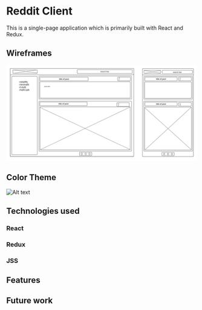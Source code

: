 # Reddit Client
  This is a single-page application which is primarily built with React and Redux.

## Wireframes
![Alt text](wireframe.jpeg)

## Color Theme
![Alt text](color_theme.jpg)

## Technologies used

### React

### Redux

### JSS



## Features

## Future work

